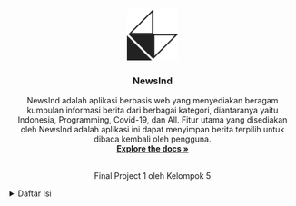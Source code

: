 <!-- PROJECT LOGO -->
<div align="center">
  <a href="https://github.com/fitriaulias/Final_Project_Kel5/tree/main/final-project-1">
    <img src="src/assets/icon-navbar.png" alt="Logo" width="90" height="90">
  </a>

  <h3 align="center">NewsInd</h3>

  <p align="center">
    NewsInd adalah aplikasi berbasis web yang menyediakan beragam kumpulan informasi berita dari berbagai kategori, diantaranya yaitu Indonesia, Programming, Covid-19, dan All. Fitur utama yang disediakan oleh NewsInd adalah aplikasi ini dapat menyimpan berita terpilih untuk dibaca kembali oleh pengguna.
    <br />
    <a href="https://github.com/fitriaulias/Final_Project_Kel5/tree/main/final-project-1"><strong>Explore the docs »</strong></a>
    <br />
    <br />
    <p>Final Project 1 oleh Kelompok 5</p>
  </p>
</div>


<!-- TABLE OF CONTENTS -->
<details>
  <summary>Daftar Isi</summary>
  <ol>
    <li>
      <a href="#mentoring-status">Status Mentoring</a>
    </li>
    <li>
      <a href="#about-the-project">Siapakah Kami?</a>
    </li>
    <li>
      <a href="#about-the-project">Tentang Project</a>
      <ul>
        <li><a href="#built-with">Frameworks/Libraries</a></li>
      </ul>
    </li>
    <li>
      <a href="#getting-started">Getting Started</a>
      <ul>
        <li><a href="#installation">Instalasi Aplikasi</a></li>
        <li><a href="#usage">Cara Penggunaan Aplikasi</a></li>
      </ul>
    </li>
    <li><a href="#contact">Contact</a></li>
  </ol>
</details>
